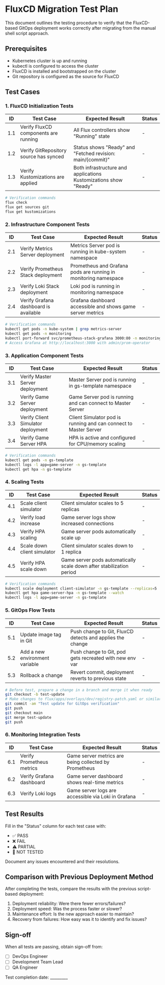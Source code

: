 # FluxCD Migration Test Plan

This document outlines the testing procedure to verify that the FluxCD-based GitOps deployment works correctly after migrating from the manual shell script approach.

## Prerequisites

- Kubernetes cluster is up and running
- kubectl is configured to access the cluster
- FluxCD is installed and bootstrapped on the cluster
- Git repository is configured as the source for FluxCD

## Test Cases

### 1. FluxCD Initialization Tests

| ID | Test Case | Expected Result | Status |
|----|-----------|----------------|--------|
| 1.1 | Verify FluxCD components are running | All Flux controllers show "Running" state | - |
| 1.2 | Verify GitRepository source has synced | Status shows "Ready" and "Fetched revision: main/{commit}" | - |
| 1.3 | Verify Kustomizations are applied | Both infrastructure and applications Kustomizations show "Ready" | - |

```bash
# Verification commands
flux check
flux get sources git
flux get kustomizations
```

### 2. Infrastructure Component Tests

| ID | Test Case | Expected Result | Status |
|----|-----------|----------------|--------|
| 2.1 | Verify Metrics Server deployment | Metrics Server pod is running in kube-system namespace | - |
| 2.2 | Verify Prometheus Stack deployment | Prometheus and Grafana pods are running in monitoring namespace | - |
| 2.3 | Verify Loki Stack deployment | Loki pod is running in monitoring namespace | - |
| 2.4 | Verify Grafana dashboard is available | Grafana dashboard accessible and shows game server metrics | - |

```bash
# Verification commands
kubectl get pods -n kube-system | grep metrics-server
kubectl get pods -n monitoring
kubectl port-forward svc/prometheus-stack-grafana 3000:80 -n monitoring
# Access Grafana at http://localhost:3000 with admin/prom-operator
```

### 3. Application Component Tests

| ID | Test Case | Expected Result | Status |
|----|-----------|----------------|--------|
| 3.1 | Verify Master Server deployment | Master Server pod is running in gs-template namespace | - |
| 3.2 | Verify Game Server deployment | Game Server pod is running and can connect to Master Server | - |
| 3.3 | Verify Client Simulator deployment | Client Simulator pod is running and can connect to Master Server | - |
| 3.4 | Verify Game Server HPA | HPA is active and configured for CPU/memory scaling | - |

```bash
# Verification commands
kubectl get pods -n gs-template
kubectl logs -l app=game-server -n gs-template
kubectl get hpa -n gs-template
```

### 4. Scaling Tests

| ID | Test Case | Expected Result | Status |
|----|-----------|----------------|--------|
| 4.1 | Scale client simulator | Client simulator scales to 5 replicas | - |
| 4.2 | Verify load increase | Game server logs show increased connections | - |
| 4.3 | Verify HPA scaling | Game server pods automatically scale up | - |
| 4.4 | Scale down client simulator | Client simulator scales down to 1 replica | - |
| 4.5 | Verify HPA scale down | Game server pods automatically scale down after stabilization period | - |

```bash
# Verification commands
kubectl scale deployment client-simulator -n gs-template --replicas=5
kubectl get hpa game-server-hpa -n gs-template --watch
kubectl logs -l app=game-server -n gs-template
```

### 5. GitOps Flow Tests

| ID | Test Case | Expected Result | Status |
|----|-----------|----------------|--------|
| 5.1 | Update image tag in Git | Push change to Git, FluxCD detects and applies the change | - |
| 5.2 | Add a new environment variable | Push change to Git, pod gets recreated with new env var | - |
| 5.3 | Rollback a change | Revert commit, deployment reverts to previous state | - |

```bash
# Before test, prepare a change in a branch and merge it when ready
git checkout -b test-update
# Make changes to flux/apps/overlays/dev/registry-patch.yaml or similar
git commit -am "Test update for GitOps verification"
git push
git checkout main
git merge test-update
git push
```

### 6. Monitoring Integration Tests

| ID | Test Case | Expected Result | Status |
|----|-----------|----------------|--------|
| 6.1 | Verify Prometheus metrics | Game server metrics are being collected by Prometheus | - |
| 6.2 | Verify Grafana dashboard | Game server dashboard shows real-time metrics | - |
| 6.3 | Verify Loki logs | Game server logs are accessible via Loki in Grafana | - |

## Test Results

Fill in the "Status" column for each test case with:
- ✅ PASS
- ❌ FAIL
- ⚠️ PARTIAL
- 🔄 NOT TESTED

Document any issues encountered and their resolutions.

## Comparison with Previous Deployment Method

After completing the tests, compare the results with the previous script-based deployment:

1. Deployment reliability: Were there fewer errors/failures?
2. Deployment speed: Was the process faster or slower?
3. Maintenance effort: Is the new approach easier to maintain?
4. Recovery from failures: How easy was it to identify and fix issues?

## Sign-off

When all tests are passing, obtain sign-off from:
- [ ] DevOps Engineer
- [ ] Development Team Lead
- [ ] QA Engineer

Test completion date: _________ 